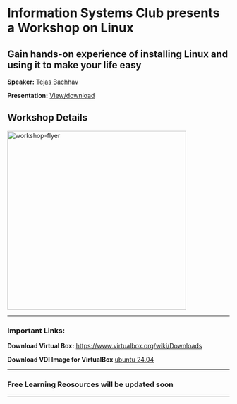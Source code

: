 # Information Systems Club presents a Workshop on Linux 
## Gain hands-on experience of installing Linux and using it to make your life easy

__Speaker:__ [Tejas Bachhav](https://www.linkedin.com/in/tejasbachhav/)

__Presentation:__ [View/download](https://docs.google.com/presentation/d/1bkpE9YEKuplNh4BrAW0ERlRh7GI28I7AsTaTXDSLYNQ/edit?usp=sharing)

## Workshop Details

<img width="405" alt="workshop-flyer" src="https://github.com/user-attachments/assets/208c9409-94a7-43bd-b722-a05254177ca2" />

<hr>

### Important Links:

__Download Virtual Box:__ https://www.virtualbox.org/wiki/Downloads

__Download VDI Image for VirtualBox__ [ubuntu 24.04](https://www.osboxes.org/ubuntu/)

<hr>

### Free Learning Reosources will be updated soon

<hr>
